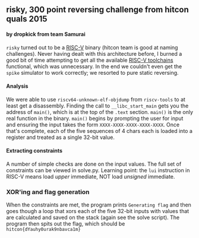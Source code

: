 ## risky, 300 point reversing challenge from hitcon quals 2015
#### by dropkick from team Samurai

`risky` turned out to be a [RISC-V](http://riscv.org/) binary (hitcon team is good at naming challenges).  Never having dealt with this architecture before, I burned a good bit of time attempting to get all the available [RISC-V toolchains](https://github.com/riscv) functional, which was unnecessary.  In the end we couldn't even get the `spike` simulator to work correctly; we resorted to pure static reversing.

#### Analysis 
We were able to use `riscv64-unknown-elf-objdump` from `riscv-tools` to at least get a disassembly.  Finding the call to `__libc_start_main` gets you the address of `main()`, which is at the top of the `.text` section.  `main()` is the only real function in the binary.  `main()` begins by prompting the user for input and ensuring the input takes the form `XXXX-XXXX-XXXX-XXXX-XXXX`.  Once that's complete, each of the five sequences of 4 chars each is loaded into a register and treated as a single 32-bit value.

#### Extracting constraints
A number of simple checks are done on the input values.  The full set of constraints can be viewed in solve.py.  Learning point: the `lui` instruction in RISC-V means load *upper* immediate, NOT load *unsigned* immediate.

### XOR'ing and flag generation
When the constraints are met, the program prints `Generating flag` and then goes though a loop that xors each of the five 32-bit inputs with values that are calculated and saved on the stack (again see the solve script).  The program then spits out the flag, which should be `hitcon{dYauhy0urak9nbavca1m}`


